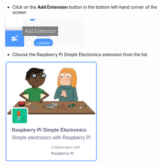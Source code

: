 - Click on the **Add Extension** button in the bottom left-hand corner of the screen

![The add extention icon (two seperate blocks with an 'add' sign) is highlighted.](images/add-extension.png)

- Choose the Raspberry Pi Simple Electronics extension from the list

![The Raspberry Pi Simple Electronics extension icon in the Extension list.](images/gpio-extension.png)

